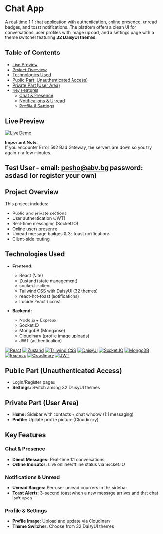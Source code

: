 # Chat App

A real-time 1:1 chat application with authentication, online presence, unread badges, and toast notifications. The platform offers a clean UI for conversations, user profiles with image upload, and a settings page with a theme switcher featuring **32 DaisyUI themes**.

## Table of Contents
- [Live Preview](#live-preview)
- [Project Overview](#project-overview)
- [Technologies Used](#technologies-used)
- [Public Part (Unauthenticated Access)](#public-part-unauthenticated-access)
- [Private Part (User Area)](#private-part-user-area)
- [Key Features](#key-features)
  - [Chat & Presence](#chat--presence)
  - [Notifications & Unread](#notifications--unread)
  - [Profile & Settings](#profile--settings)

## Live Preview

[![Live Demo](https://img.shields.io/badge/Live_Demo-Open-green?style=for-the-badge)](https://mern-chat-app-i1r4.onrender.com/)

**Important Note:**  
If you encounter Error 502 Bad Gateway, the servers are down so you try again in a few minutes.

## Test User - email: **pesho@abv.bg** password: **asdasd** (or register your own)

## Project Overview

This project includes:
- Public and private sections
- User authentication (JWT)
- Real-time messaging (Socket.IO)
- Online users presence
- Unread message badges & 3s toast notifications
- Client-side routing

## Technologies Used

- **Frontend:**
  - React (Vite)
  - Zustand (state management)
  - socket.io-client
  - Tailwind CSS with DaisyUI (32 themes)
  - react-hot-toast (notifications)
  - Lucide React (icons)

- **Backend:**
  - Node.js + Express
  - Socket.IO
  - MongoDB (Mongoose)
  - Cloudinary (profile image uploads)
  - JWT (authentication)

[![React](https://img.shields.io/badge/React-✓-blue)]() [![Zustand](https://img.shields.io/badge/Zustand-✓-orange)]() [![Tailwind CSS](https://img.shields.io/badge/Tailwind_CSS-✓-informational)]() [![DaisyUI](https://img.shields.io/badge/DaisyUI-✓-purple)]() [![Socket.IO](https://img.shields.io/badge/Socket.IO-✓-black)]() [![MongoDB](https://img.shields.io/badge/MongoDB-✓-brightgreen)]() [![Express](https://img.shields.io/badge/Express-✓-lightgrey)]() [![Cloudinary](https://img.shields.io/badge/Cloudinary-✓-blueviolet)]() [![JWT](https://img.shields.io/badge/JWT-✓-yellowgreen)]()

## Public Part (Unauthenticated Access)
- Login/Register pages
- **Settings:** Switch among 32 DaisyUI themes

## Private Part (User Area)
- **Home:** Sidebar with contacts + chat window (1:1 messaging)
- **Profile:** Update profile picture (Cloudinary)


## Key Features

### Chat & Presence
- **Direct Messages:** Real-time 1:1 conversations
- **Online Indicator:** Live online/offline status via Socket.IO

### Notifications & Unread
- **Unread Badges:** Per-user unread counters in the sidebar
- **Toast Alerts:** 3-second toast when a new message arrives and that chat isn’t open

### Profile & Settings
- **Profile Image:** Upload and update via Cloudinary
- **Theme Switcher:** Choose from 32 DaisyUI themes
